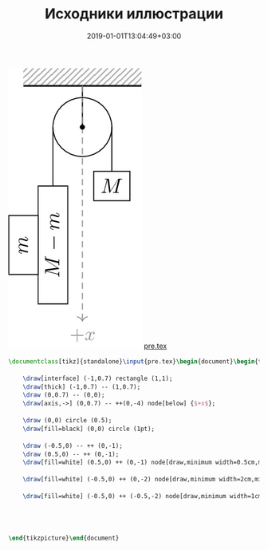 ﻿---
title: "Исходники иллюстрации"
type: "notpost"
date:  2019-01-01T13:04:49+03:00
---
<a class="imag2" href="/cook/gallery/tikzpicture_c9dabb90d2362df2ae44debebd90ea21.tex"><img src="/cook/gallery/tikzpicture_c9dabb90d2362df2ae44debebd90ea21.pdf.jpg" alt=""></a>
<a href="/cook/gallery/pre">pre.tex</a>
```tex
\documentclass[tikz]{standalone}\input{pre.tex}\begin{document}\begin{tikzpicture}

    \draw[interface] (-1,0.7) rectangle (1,1);
    \draw[thick] (-1,0.7) -- (1,0.7);
    \draw (0,0.7) -- (0,0);
    \draw[axis,->] (0,0.7) -- ++(0,-4) node[below] {$+x$};

    \draw (0,0) circle (0.5);
    \draw[fill=black] (0,0) circle (1pt);

    \draw (-0.5,0) -- ++ (0,-1);
    \draw (0.5,0) -- ++ (0,-1);
    \draw[fill=white] (0.5,0) ++ (0,-1) node[draw,minimum width=0.5cm,minimum height=0.5cm, fill=white] {$M$};

    \draw[fill=white] (-0.5,0) ++ (0,-2) node[draw,minimum width=2cm,minimum height=0.5cm, fill=white, rotate=90] {$M-m$};

    \draw[fill=white] (-0.5,0) ++ (-0.5,-2) node[draw,minimum width=1cm,minimum height=0.5cm, fill=white, rotate=90] {$m$};




\end{tikzpicture}\end{document}
```